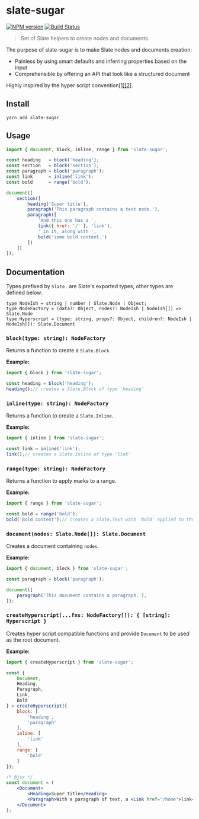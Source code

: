 # slate-sugar

[![NPM version](https://badge.fury.io/js/slate-sugar.svg)](http://badge.fury.io/js/slate-sugar)
[![Build Status](https://travis-ci.org/GitbookIO/slate-sugar.png?branch=master)](https://travis-ci.org/GitbookIO/slate-sugar)

> Set of Slate helpers to create nodes and documents.

The purpose of slate-sugar is to make Slate nodes and documents creation:

* Painless by using smart defaults and inferring properties based on the input
* Comprehensible by offering an API that look like a structured document

Highly inspired by the hyper script convention[[1]](https://facebook.github.io/react/docs/react-without-jsx.html)[[2]](https://github.com/mlmorg/react-hyperscript).

## Install

```
yarn add slate-sugar
```

## Usage

```js
import { document, block, inline, range } from 'slate-sugar';

const heading   = block('heading');
const section   = block('section');
const paragraph = block('paragraph');
const link      = inline('link');
const bold      = range('bold');

document([
    section([
        heading('Super title'),
        paragraph('This paragraph contains a text node.'),
        paragraph([
            'And this one has a ',
            link({ href: '/' }, 'link'),
            ' in it, along with ',
            bold('some bold content.')
        ])
    ])
]);
```

## Documentation

Types prefixed by `Slate.` are Slate's exported types, other types are defined below:

```
type NodeIsh = string | number | Slate.Node | Object;
type NodeFactory = (data?: Object, nodes?: NodeIsh | NodeIsh[]) => Slate.Node
type Hyperscript = (type: string, props?: Object, children?: NodeIsh | NodeIsh[]): Slate.Document
```

### `block(type: string): NodeFactory`

Returns a function to create a `Slate.Block`.

**Example:**

```js
import { block } from 'slate-sugar';

const heading = block('heading');
heading();// creates a Slate.Block of type 'heading'
```

### `inline(type: string): NodeFactory`

Returns a function to create a `Slate.Inline`.

**Example:**

```js
import { inline } from 'slate-sugar';

const link = inline('link');
link();// creates a Slate.Inline of type 'link'
```

### `range(type: string): NodeFactory`

Returns a function to apply marks to a range.

**Example:**

```js
import { range } from 'slate-sugar';

const bold = range('bold');
bold('Bold content');// creates a Slate.Text with 'bold' applied to the range
```

### `document(nodes: Slate.Node[]): Slate.Document`

Creates a document containing `nodes`.

**Example:**

```js
import { document, block } from 'slate-sugar';

const paragraph = block('paragraph');

document([
    paragraph('This document contains a paragraph.'),
]);
```

### `createHyperscript(...fns: NodeFactory[]): { [string]: Hyperscript }`

Creates hyper script compatible functions and provide `Document` to be used as the root document.

**Example:**

```jsx harmony
import { createHyperscript } from 'slate-sugar';

const {
    Document,
    Heading,
    Paragraph,
    Link,
    Bold
} = createHyperscript({
    block: [
        'heading',
        'paragraph'
    ],
    inline: [
        'link'
    ],
    range: [
        'bold'
    ]
});

/* @jsx */
const document = (
    <Document>
        <Heading>Super title</Heading>
        <Paragraph>With a paragraph of text, a <Link href="/home">link</Link> and some <Bold>bold content</Bold>.</Paragraph>
    </Document>
);
```
